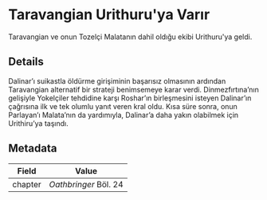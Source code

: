 # Taravangian Urithuru'ya Varır
Taravangian ve onun Tozelçi Malatanın dahil oldığu ekibi Urithuru'ya geldi.

## Details
Dalinar’ı suikastla öldürme girişiminin başarısız olmasının ardından Taravangian alternatif bir strateji benimsemeye karar verdi. Dinmezfırtına’nın gelişiyle Yokelçiler tehdidine karşı Roshar’ın birleşmesini isteyen Dalinar’ın çağrısına ilk ve tek olumlu yanıt veren kral oldu. Kısa süre sonra, onun Parlayan’ı Malata’nın da yardımıyla, Dalinar’a daha yakın olabilmek için Urithiru’ya taşındı.

## Metadata
| Field | Value |
| ----- | ----- |
| chapter | *Oathbringer* Böl. 24 |
